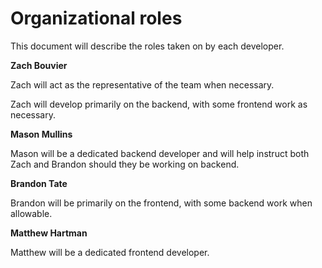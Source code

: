 # Organizational roles

This document will describe the roles taken on by each developer.

**Zach Bouvier**

Zach will act as the representative of the team when necessary.

Zach will develop primarily on the backend, with some frontend work as necessary.

**Mason Mullins**

Mason will be a dedicated backend developer and will help instruct both Zach and Brandon should they be working on backend.

**Brandon Tate**

Brandon will be primarily on the frontend, with some backend work when
allowable.

**Matthew Hartman**

Matthew will be a dedicated frontend developer.


